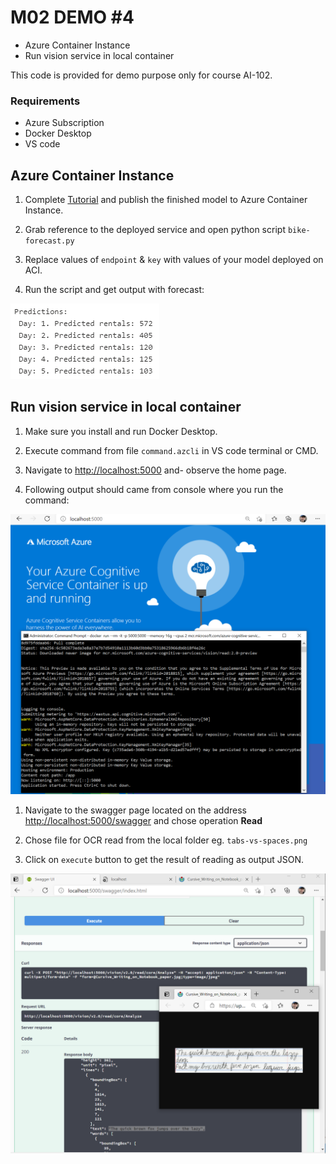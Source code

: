 # M02 DEMO #4

- Azure Container Instance
- Run vision service in local container

This code is provided for demo purpose only for course AI-102.

### Requirements
- Azure Subscription
- Docker Desktop
- VS code

## Azure Container Instance

1. Complete [Tutorial](https://docs.microsoft.com/en-us/azure/machine-learning/tutorial-automated-ml-forecast) and publish the finished model to Azure Container Instance.

1. Grab reference to the deployed service and open python script `bike-forecast.py`

1. Replace values of `endpoint` & `key` with values of your model deployed on ACI. 

1. Run the script and get output with forecast:

![forecast](bikes.png)


## Run vision service in local container

1. Make sure you install and run Docker Desktop.

1. Execute command from file `command.azcli` in VS code terminal or CMD.

1. Navigate to [http://localhost:5000](http://localhost:5000) and- observe the home page.

1. Following output should came from console where you run the command:

![console](./screen/container-local.png)

1. Navigate to the swagger page located on the address [http://localhost:5000/swagger](http://localhost:5000/swagger) and chose operation **Read**

1. Chose file for OCR read from the local folder eg. `tabs-vs-spaces.png`

1. Click on `execute` button to get the result of reading as output JSON.

![Result](./screen/container-result.png)